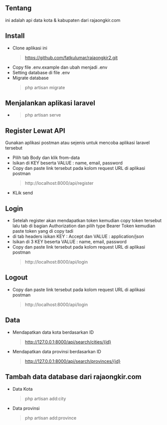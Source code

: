 ## Tentang

ini adalah api data kota & kabupaten dari rajaongkir.com

## Install

- Clone aplikasi ini
    > https://github.com/fatkulumar/rajaongkir2.git
- Copy file .env.example dan ubah menjadi .env
- Setting database di file .env
- Migrate database
    > php artisan migrate

## Menjalankan aplikasi laravel
   - > php artisan serve

## Register Lewat API
Gunakan aplikasi postman atau sejenis untuk mencoba aplikasi laravel tersebut
- Pilih tab Body dan klik from-data
- Isikan di KEY beserta VALUE : name, email, password
- Copy dan paste link tersebut pada kolom request URL di aplikasi postman
    > http://localhost:8000/api/register
- KLik send

## Login
- Setelah register akan mendapatkan token kemudian copy token tersebut lalu tab di bagian Authorization dan pilih type Bearer Token kemudian paste token yang di copy tadi
- di tab headers isikan KEY : Accept dan VALUE : application/json
- Isikan di 3 KEY beserta VALUE : name, email, password
- Copy dan paste link tersebut pada kolom request URL di aplikasi postman
    > http://localhost:8000/api/login

## Logout
- Copy dan paste link tersebut pada kolom request URL di aplikasi postman
    > http://localhost:8000/api/login

## Data

- Mendapatkan data kota berdasarkan ID  
    > http://127.0.0.1:8000/api/search/cities/{id}
- Mendapatkan data provinsi berdasarkan ID 
    > http://127.0.0.1:8000/api/search/provinces/{id}

## Tambah data database dari rajaongkir.com
- Data Kota
    > php artisan add:city
- Data provinsi
    > php artisan add:province
